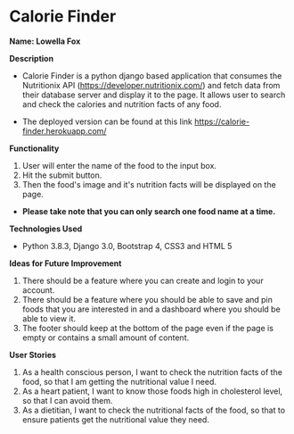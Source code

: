 # Calorie Finder

**Name: Lowella Fox**

**Description** 
* Calorie Finder is a python django based application that consumes the Nutritionix API (https://developer.nutritionix.com/) and fetch data from their database server and display it to the page. It allows user to search and check the calories and nutrition facts of any food.

* The deployed version can be found at this link https://calorie-finder.herokuapp.com/

**Functionality** 
1. User will enter the name of the food to the input box.
2. Hit the submit button.
3. Then the food's image and it's nutrition facts will be displayed on the page.
* **Please take note that you can only search one food name at a time.**

**Technologies Used** 
* Python 3.8.3, Django 3.0, Bootstrap 4, CSS3 and HTML 5

**Ideas for Future Improvement**
1. There should be a feature where you can create and login to your account.
2. There should be a feature where you should be able to save and pin foods that you are interested in and a dashboard where you should be able to view it.
3. The footer should keep at the bottom of the page even if the page is empty or contains a small amount of content.

**User Stories**
1. As a health conscious person, I want to check the nutrition facts of the food, so that I am getting the nutritional value I need.
2. As a heart patient, I want to know those foods high in cholesterol level, so that I can avoid them.
3. As a dietitian, I want to check the nutritional facts of the food, so that to ensure patients get the nutritional value they need.

